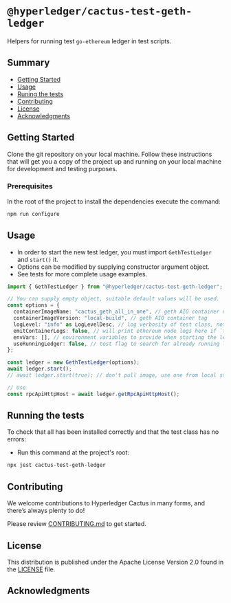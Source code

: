 # `@hyperledger/cactus-test-geth-ledger`

Helpers for running test `go-ethereum` ledger in test scripts.

## Summary

- [Getting Started](#getting-started)
- [Usage](#usage)
- [Runing the tests](#running-the-tests)
- [Contributing](#contributing)
- [License](#license)
- [Acknowledgments](#acknowledgments)

## Getting Started

Clone the git repository on your local machine. Follow these instructions that will get you a copy of the project up and running on
your local machine for development and testing purposes.

### Prerequisites

In the root of the project to install the dependencies execute the command:

```sh
npm run configure
```

## Usage

- In order to start the new test ledger, you must import `GethTestLedger` and `start()` it.
- Options can be modified by supplying constructor argument object.
- See tests for more complete usage examples.

```typescript
import { GethTestLedger } from "@hyperledger/cactus-test-geth-ledger";

// You can supply empty object, suitable default values will be used.
const options = {
  containerImageName: "cactus_geth_all_in_one", // geth AIO container name
  containerImageVersion: "local-build", // geth AIO container tag
  logLevel: "info" as LogLevelDesc, // log verbosity of test class, not ethereum node!
  emitContainerLogs: false, // will print ethereum node logs here if `true`
  envVars: [], // environment variables to provide when starting the ledger
  useRunningLedger: false, // test flag to search for already running ledger instead of starting new one (only for development)
};

const ledger = new GethTestLedger(options);
await ledger.start();
// await ledger.start(true); // don't pull image, use one from local storage

// Use
const rpcApiHttpHost = await ledger.getRpcApiHttpHost();
```

## Running the tests

To check that all has been installed correctly and that the test class has no errors:

- Run this command at the project's root:

```sh
npx jest cactus-test-geth-ledger
```

## Contributing

We welcome contributions to Hyperledger Cactus in many forms, and there’s always plenty to do!

Please review [CONTRIBUTING.md](../../CONTRIBUTING.md) to get started.

## License

This distribution is published under the Apache License Version 2.0 found in the [LICENSE](../../LICENSE) file.

## Acknowledgments
